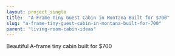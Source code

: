 ```yaml
---
layout: project_single
title:  "A-Frame Tiny Guest Cabin in Montana Built for $700"
slug: "a-frame-tiny-guest-cabin-in-montana-built-for-700"
parent: "living-room-cabin-ideas"
---
```

Beautiful A-frame tiny cabin built for $700